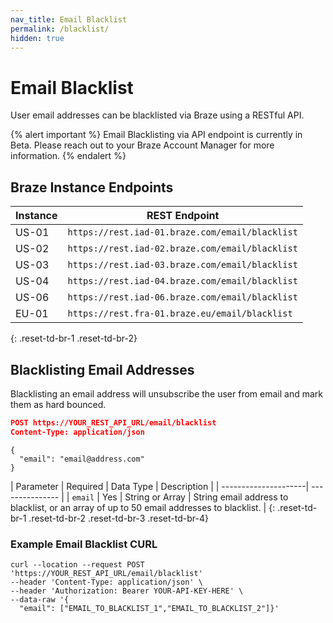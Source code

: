 ```yaml
---
nav_title: Email Blacklist
permalink: /blacklist/
hidden: true
---
```


# Email Blacklist

User email addresses can be blacklisted via Braze using a RESTful API.

{% alert important %}
Email Blacklisting via API endpoint is currently in Beta. Please reach out to your Braze Account Manager for more information. 
{% endalert %}

## Braze Instance Endpoints

Instance  | REST Endpoint
-----------|-----------------------------------------
US-01 | `https://rest.iad-01.braze.com/email/blacklist`
US-02 | `https://rest.iad-02.braze.com/email/blacklist`
US-03 | `https://rest.iad-03.braze.com/email/blacklist`
US-04 | `https://rest.iad-04.braze.com/email/blacklist`
US-06 | `https://rest.iad-06.braze.com/email/blacklist`
EU-01 | `https://rest.fra-01.braze.eu/email/blacklist`
{: .reset-td-br-1 .reset-td-br-2}

## Blacklisting Email Addresses

Blacklisting an email address will unsubscribe the user from email and mark them as hard bounced.

```json
POST https://YOUR_REST_API_URL/email/blacklist
Content-Type: application/json
```
```
{
  "email": "email@address.com"
}
```

| Parameter | Required | Data Type | Description |
| ---------------------| --------------- |
| `email` | Yes | String or Array | String email address to blacklist, or an array of up to 50 email addresses to blacklist. |
{: .reset-td-br-1 .reset-td-br-2 .reset-td-br-3  .reset-td-br-4}

### Example Email Blacklist CURL

```
curl --location --request POST 'https://YOUR_REST_API_URL/email/blacklist'
--header 'Content-Type: application/json' \
--header 'Authorization: Bearer YOUR-API-KEY-HERE' \
--data-raw '{
  "email": ["EMAIL_TO_BLACKLIST_1","EMAIL_TO_BLACKLIST_2"]}'
```
